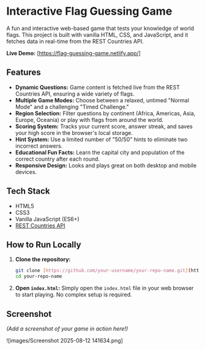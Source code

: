 # Interactive Flag Guessing Game

A fun and interactive web-based game that tests your knowledge of world flags. This project is built with vanilla HTML, CSS, and JavaScript, and it fetches data in real-time from the REST Countries API.

**Live Demo:** [https://flag-guessing-game.netlify.app/]

## Features

-   **Dynamic Questions:** Game content is fetched live from the REST Countries API, ensuring a wide variety of flags.
-   **Multiple Game Modes:** Choose between a relaxed, untimed "Normal Mode" and a challenging "Timed Challenge."
-   **Region Selection:** Filter questions by continent (Africa, Americas, Asia, Europe, Oceania) or play with flags from around the world.
-   **Scoring System:** Tracks your current score, answer streak, and saves your high score in the browser's local storage.
-   **Hint System:** Use a limited number of "50/50" hints to eliminate two incorrect answers.
-   **Educational Fun Facts:** Learn the capital city and population of the correct country after each round.
-   **Responsive Design:** Looks and plays great on both desktop and mobile devices.

## Tech Stack

-   HTML5
-   CSS3
-   Vanilla JavaScript (ES6+)
-   [REST Countries API](https://restcountries.com/)

## How to Run Locally

1.  **Clone the repository:**
    ```bash
    git clone [https://github.com/your-username/your-repo-name.git](https://github.com/your-username/your-repo-name.git)
    cd your-repo-name
    ```
2.  **Open `index.html`:**
    Simply open the `index.html` file in your web browser to start playing. No complex setup is required.

## Screenshot

*(Add a screenshot of your game in action here!)*

![images/Screenshot 2025-08-12 141634.png]
